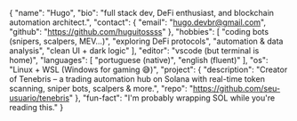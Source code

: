 {
  "name": "Hugo",
  "bio": "full stack dev, DeFi enthusiast, and blockchain automation architect.",
  "contact": {
    "email": "hugo.devbr@gmail.com",
    "github": "https://github.com/huguitossss"
  },
  "hobbies": [
    "coding bots (snipers, scalpers, MEV...)",
    "exploring DeFi protocols",
    "automation & data analysis",
    "clean UI + dark logic"
  ],
  "editor": "vscode (but terminal is home)",
  "languages": [
    "portuguese (native)",
    "english (fluent)"
  ],
  "os": "Linux + WSL (Windows for gaming 😅)",
  "project": {
    "description": "Creator of Tenebris – a trading automation hub on Solana with real-time token scanning, sniper bots, scalpers & more.",
    "repo": "https://github.com/seu-usuario/tenebris"
  },
  "fun-fact": "I'm probably wrapping SOL while you're reading this."
}
